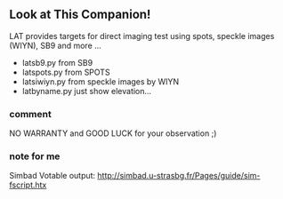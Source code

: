 ## Look at This Companion!

LAT provides targets for direct imaging test using spots, speckle images (WIYN), SB9  and more ...

- latsb9.py from SB9
- latspots.py from SPOTS
- latsiwiyn.py from speckle images by WIYN
- latbyname.py just show elevation...


### comment

NO WARRANTY and GOOD LUCK for your observation ;)


### note for me

Simbad Votable output: http://simbad.u-strasbg.fr/Pages/guide/sim-fscript.htx